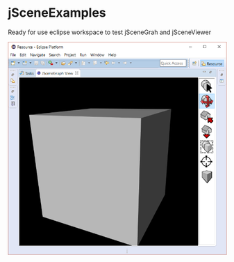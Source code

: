 # jSceneExamples
Ready for use eclipse workspace to test jSceneGrah and jSceneViewer

![Introductory images](/jSceneViewer.png)
